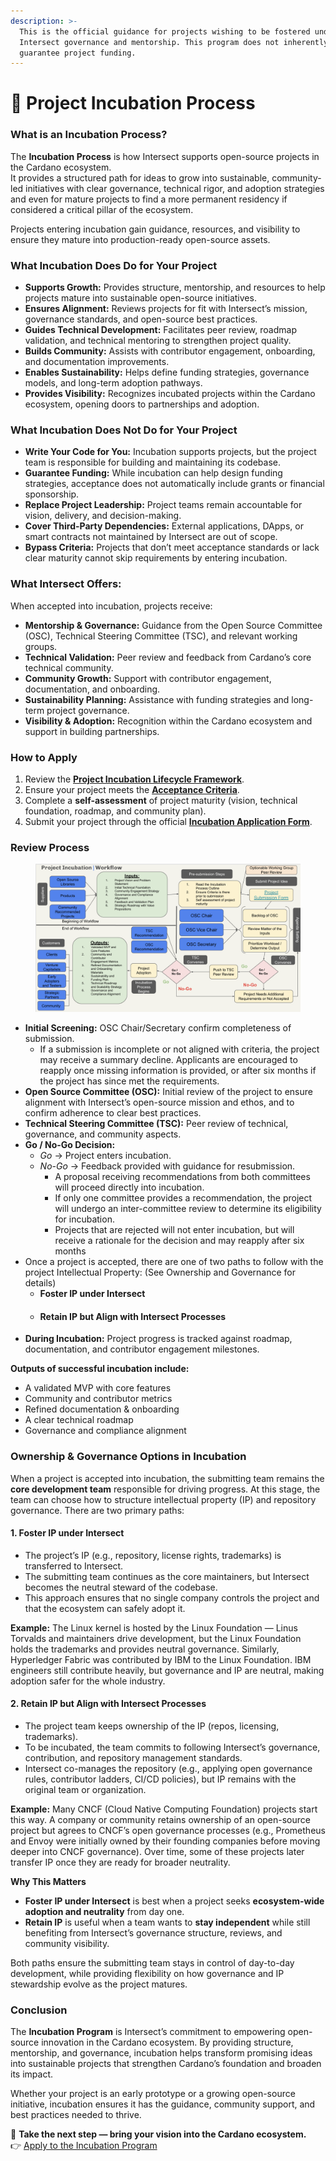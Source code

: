 ```yaml
---
description: >-
  This is the official guidance for projects wishing to be fostered under
  Intersect governance and mentorship. This program does not inherently
  guarantee project funding.
---
```


# 🥳 Project Incubation Process

### What is an Incubation Process?

The **Incubation Process** is how Intersect supports open-source projects in the Cardano ecosystem.\
It provides a structured path for ideas to grow into sustainable, community-led initiatives with clear governance, technical rigor, and adoption strategies and even for mature projects to find a more permanent residency if considered a critical pillar of the ecosystem.

Projects entering incubation gain guidance, resources, and visibility to ensure they mature into production-ready open-source assets.

### What Incubation Does Do for Your Project

* **Supports Growth:** Provides structure, mentorship, and resources to help projects mature into sustainable open-source initiatives.
* **Ensures Alignment:** Reviews projects for fit with Intersect’s mission, governance standards, and open-source best practices.
* **Guides Technical Development:** Facilitates peer review, roadmap validation, and technical mentoring to strengthen project quality.
* **Builds Community:** Assists with contributor engagement, onboarding, and documentation improvements.
* **Enables Sustainability:** Helps define funding strategies, governance models, and long-term adoption pathways.
* **Provides Visibility:** Recognizes incubated projects within the Cardano ecosystem, opening doors to partnerships and adoption.

### What Incubation Does Not Do for Your Project

* **Write Your Code for You:** Incubation supports projects, but the project team is responsible for building and maintaining its codebase.
* **Guarantee Funding:** While incubation can help design funding strategies, acceptance does not automatically include grants or financial sponsorship.
* **Replace Project Leadership:** Project teams remain accountable for vision, delivery, and decision-making.
* **Cover Third-Party Dependencies:** External applications, DApps, or smart contracts not maintained by Intersect are out of scope.
* **Bypass Criteria:** Projects that don’t meet acceptance standards or lack clear maturity cannot skip requirements by entering incubation.

### What Intersect Offers:

When accepted into incubation, projects receive:

* **Mentorship & Governance:** Guidance from the Open Source Committee (OSC), Technical Steering Committee (TSC), and relevant working groups.
* **Technical Validation:** Peer review and feedback from Cardano’s core technical community.
* **Community Growth:** Support with contributor engagement, documentation, and onboarding.
* **Sustainability Planning:** Assistance with funding strategies and long-term project governance.
* **Visibility & Adoption:** Recognition within the Cardano ecosystem and support in building partnerships.

### How to Apply

1. Review the [**Project Incubation Lifecycle Framework**](https://app.gitbook.com/o/Prbm1mtkwSsGWSvG1Bfd/s/LBdnzp0eZpGri9sVpseI/policies/project-incubation-lifecycle-framework).
2. Ensure your project meets the [**Acceptance Criteria**](https://app.gitbook.com/o/Prbm1mtkwSsGWSvG1Bfd/s/LBdnzp0eZpGri9sVpseI/policies/project-incubation-lifecycle-framework/project-incubation-acceptance-criteria).
3. Complete a **self-assessment** of project maturity (vision, technical foundation, roadmap, and community plan).
4. Submit your project through the official [**Incubation Application Form**](https://docs.google.com/forms/d/13omjb-nv_lu5BX-MHo34eJ7R1yjmOcQPPI2vI26MNQw/edit).

### Review Process

<figure><img src="../../.gitbook/assets/image (7).png" alt=""><figcaption></figcaption></figure>

* **Initial Screening:** OSC Chair/Secretary confirm completeness of submission.
  * If a submission is incomplete or not aligned with criteria, the project may receive a summary decline. Applicants are encouraged to reapply once missing information is provided, or after six months if the project has since met the requirements.
* **Open Source Committee (OSC):** Initial review of the project to ensure alignment with Intersect’s open-source mission and ethos, and to confirm adherence to clear best practices.
* **Technical Steering Committee (TSC):** Peer review of technical, governance, and community aspects.
* **Go / No-Go Decision:**
  * _Go_ → Project enters incubation.
  * _No-Go_ → Feedback provided with guidance for resubmission.
    * A proposal receiving recommendations from both committees will proceed directly into incubation.
    * If only one committee provides a recommendation, the project will undergo an inter-committee review to determine its eligibility for incubation.
    * Projects that are rejected will not enter incubation, but will receive a rationale for the decision and may reapply after six months
* Once a project is accepted, there are one of two paths to follow with the project Intellectual Property: (See Ownership and Governance for details)
  * **Foster IP under Intersect**
  * #### **Retain IP but Align with Intersect Processes**
* **During Incubation:** Project progress is tracked against roadmap, documentation, and contributor engagement milestones.

**Outputs of successful incubation include:**

* A validated MVP with core features
* Community and contributor metrics
* Refined documentation & onboarding
* A clear technical roadmap
* Governance and compliance alignment

### **Ownership & Governance Options in Incubation**

When a project is accepted into incubation, the submitting team remains the **core development team** responsible for driving progress. At this stage, the team can choose how to structure intellectual property (IP) and repository governance. There are two primary paths:

#### 1. **Foster IP under Intersect**

* The project’s IP (e.g., repository, license rights, trademarks) is transferred to Intersect.
* The submitting team continues as the core maintainers, but Intersect becomes the neutral steward of the codebase.
* This approach ensures that no single company controls the project and that the ecosystem can safely adopt it.

**Example:** The Linux kernel is hosted by the Linux Foundation — Linus Torvalds and maintainers drive development, but the Linux Foundation holds the trademarks and provides neutral governance. Similarly, Hyperledger Fabric was contributed by IBM to the Linux Foundation. IBM engineers still contribute heavily, but governance and IP are neutral, making adoption safer for the whole industry.

#### 2. **Retain IP but Align with Intersect Processes**

* The project team keeps ownership of the IP (repos, licensing, trademarks).
* To be incubated, the team commits to following Intersect’s governance, contribution, and repository management standards.
* Intersect co-manages the repository (e.g., applying open governance rules, contributor ladders, CI/CD policies), but IP remains with the original team or organization.

**Example:** Many CNCF (Cloud Native Computing Foundation) projects start this way. A company or community retains ownership of an open-source project but agrees to CNCF’s open governance processes (e.g., Prometheus and Envoy were initially owned by their founding companies before moving deeper into CNCF governance). Over time, some of these projects later transfer IP once they are ready for broader neutrality.

**Why This Matters**

* **Foster IP under Intersect** is best when a project seeks **ecosystem-wide adoption and neutrality** from day one.
* **Retain IP** is useful when a team wants to **stay independent** while still benefiting from Intersect’s governance structure, reviews, and community visibility.

Both paths ensure the submitting team stays in control of day-to-day development, while providing flexibility on how governance and IP stewardship evolve as the project matures.

### Conclusion

The **Incubation Program** is Intersect’s commitment to empowering open-source innovation in the Cardano ecosystem. By providing structure, mentorship, and governance, incubation helps transform promising ideas into sustainable projects that strengthen Cardano’s foundation and broaden its impact.

Whether your project is an early prototype or a growing open-source initiative, incubation ensures it has the guidance, community support, and best practices needed to thrive.

📌 **Take the next step — bring your vision into the Cardano ecosystem.**\
👉 [Apply to the Incubation Program](https://docs.google.com/forms/d/13omjb-nv_lu5BX-MHo34eJ7R1yjmOcQPPI2vI26MNQw/edit)



